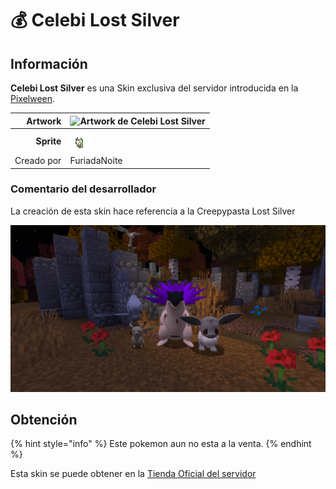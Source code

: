 # 💰 Celebi Lost Silver

## Información

**Celebi Lost Silver** es una Skin exclusiva del servidor introducida en la [Pixelween](./).

|                     **Artwork** | ![Artwork de Celebi Lost Silver](../../images/pokemon/temporada-1/celebi-artwork.png)                                                                                    |
| ------------------------------: | -------------------------------------------------------------------------------------------------------------------------------------- |
|                      **Sprite** | ![Sprite de Celebi Lost Silver](../../images/pokemon/pixelween/ls4-sprite.png)                                                          |                                                                                                             |
|                      Creado por | FuriadaNoite                                                                                                                 |


### Comentario del desarrollador
La creación de esta skin hace referencia a la Creepypasta Lost Silver

![Vistazo en el juego a Celebi Lost Silver](../../images/pokemon/pixelween/lostsilver-preview.png)

## Obtención

{% hint style="info" %} Este pokemon aun no esta a la venta. {% endhint %}

Esta skin se puede obtener en la [Tienda Oficial del servidor](https://tienda.mundopixelnet.com/category/servidor-escarlata-1)
